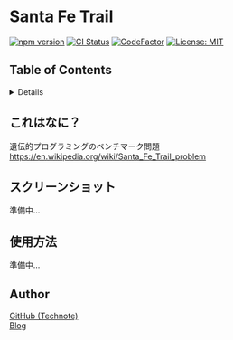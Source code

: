 # Santa Fe Trail

[![npm version](https://badge.fury.io/js/%40technote-space%2Fsanta-fe-trail.svg)](https://badge.fury.io/js/%40technote-space%2Fsanta-fe-trail)
[![CI Status](https://github.com/technote-space/santa-fe-trail/workflows/CI/badge.svg)](https://github.com/technote-space/santa-fe-trail/actions)
[![CodeFactor](https://www.codefactor.io/repository/github/technote-space/santa-fe-trail/badge)](https://www.codefactor.io/repository/github/technote-space/santa-fe-trail)
[![License: MIT](https://img.shields.io/badge/License-MIT-blue.svg)](https://github.com/technote-space/santa-fe-trail/blob/master/LICENSE)

## Table of Contents

<!-- START doctoc generated TOC please keep comment here to allow auto update -->
<!-- DON'T EDIT THIS SECTION, INSTEAD RE-RUN doctoc TO UPDATE -->
<details>
<summary>Details</summary>

- [これはなに？](#%E3%81%93%E3%82%8C%E3%81%AF%E3%81%AA%E3%81%AB)
- [スクリーンショット](#%E3%82%B9%E3%82%AF%E3%83%AA%E3%83%BC%E3%83%B3%E3%82%B7%E3%83%A7%E3%83%83%E3%83%88)
- [使用方法](#%E4%BD%BF%E7%94%A8%E6%96%B9%E6%B3%95)
- [Author](#author)

</details>
<!-- END doctoc generated TOC please keep comment here to allow auto update -->

## これはなに？
遺伝的プログラミングのベンチマーク問題  
https://en.wikipedia.org/wiki/Santa_Fe_Trail_problem

## スクリーンショット
準備中...

## 使用方法
準備中...

## Author
[GitHub (Technote)](https://github.com/technote-space)  
[Blog](https://technote.space)
